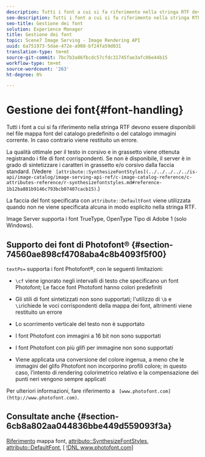 ```yaml
---
description: Tutti i font a cui si fa riferimento nella stringa RTF devono essere disponibili nel file mappa font del catalogo predefinito o del catalogo immagini corrente. In caso contrario viene restituito un errore.
seo-description: Tutti i font a cui si fa riferimento nella stringa RTF devono essere disponibili nel file mappa font del catalogo predefinito o del catalogo immagini corrente. In caso contrario viene restituito un errore.
seo-title: Gestione dei font
solution: Experience Manager
title: Gestione dei font
topic: Scene7 Image Serving - Image Rendering API
uuid: 6a751973-5dae-472e-a908-bf24fa59d031
translation-type: tm+mt
source-git-commit: 7bc7b3a86fbcdc57cfdc31745fae3afc06e44b15
workflow-type: tm+mt
source-wordcount: '263'
ht-degree: 0%

---
```



# Gestione dei font{#font-handling}

Tutti i font a cui si fa riferimento nella stringa RTF devono essere disponibili nel file mappa font del catalogo predefinito o del catalogo immagini corrente. In caso contrario viene restituito un errore.

La qualità ottimale per il testo in corsivo e in grassetto viene ottenuta registrando i file di font corrispondenti. Se non è disponibile, il server è in grado di sintetizzare i caratteri in grassetto e/o corsivo dalla faccia standard. (Vedere ` [attribute::SynthesizeFontStyles](../../../../../is-api/image-catalog/image-serving-api-ref/c-image-catalog-reference/c-attributes-reference/r-synthesizefontstyles.md#reference-1b12ba881b9146c793bcb07407cacb15)`.)

La faccia del font specificata con `attribute::DefaultFont` viene utilizzata quando non ne viene specificata alcuna in modo esplicito nella stringa RTF.

Image Server supporta i font TrueType, OpenType  Tipo di Adobe 1 (solo Windows).

## Supporto dei font di Photofont® {#section-74560ae898cf4708aba4c8b4093f5f00}

`textPs=` supporta i font Photofont®, con le seguenti limitazioni:

* `\cf` viene ignorato negli intervalli di testo che specificano un font Photofont; Le facce font Photofont hanno colori predefiniti
* Gli stili di font sintetizzati non sono supportati; l&#39;utilizzo di `\b` e `\i`richiede le voci corrispondenti della mappa dei font, altrimenti viene restituito un errore

* Lo scorrimento verticale del testo non è supportato
* I font Photofont con immagini a 16 bit non sono supportati
* I font Photofont con più glifi per immagine non sono supportati
* Viene applicata una conversione del colore ingenua, a meno che le immagini del glifo Photofont non incorporino profili colore; in questo caso, l’intento di rendering colorimetrico relativo e la compensazione dei punti neri vengono sempre applicati

Per ulteriori informazioni, fare riferimento a ` [www.photofont.com](http://www.photofont.com)`.

## Consultate anche {#section-6cb8a802aa044836bbe449d559093f3a}

[Riferimento](../../../../../is-api/image-catalog/image-serving-api-ref/c-image-catalog-reference/c-font-map-reference/c-font-map-reference.md#concept-f81f319d03c646c5a8ef87b3277dd37d) mappa font,  [attributo::SynthesizeFontStyles](../../../../../is-api/image-catalog/image-serving-api-ref/c-image-catalog-reference/c-attributes-reference/r-synthesizefontstyles.md#reference-1b12ba881b9146c793bcb07407cacb15),  [attributo::DefaultFont](../../../../../is-api/image-catalog/image-serving-api-ref/c-image-catalog-reference/c-attributes-reference/r-defaultfont.md#reference-48b763ac254545e89a25c76ff7581107),  [ [!DNL www.photofont.com] ](http://www.photofont.com)
